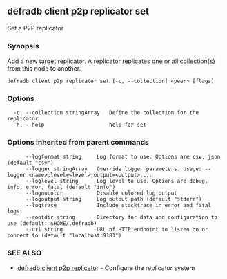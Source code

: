## defradb client p2p replicator set

Set a P2P replicator

### Synopsis

Add a new target replicator.
A replicator replicates one or all collection(s) from this node to another.


```
defradb client p2p replicator set [-c, --collection] <peer> [flags]
```

### Options

```
  -c, --collection stringArray   Define the collection for the replicator
  -h, --help                     help for set
```

### Options inherited from parent commands

```
      --logformat string     Log format to use. Options are csv, json (default "csv")
      --logger stringArray   Override logger parameters. Usage: --logger <name>,level=<level>,output=<output>,...
      --loglevel string      Log level to use. Options are debug, info, error, fatal (default "info")
      --lognocolor           Disable colored log output
      --logoutput string     Log output path (default "stderr")
      --logtrace             Include stacktrace in error and fatal logs
      --rootdir string       Directory for data and configuration to use (default: $HOME/.defradb)
      --url string           URL of HTTP endpoint to listen on or connect to (default "localhost:9181")
```

### SEE ALSO

* [defradb client p2p replicator](defradb_client_p2p_replicator.md)	 - Configure the replicator system

